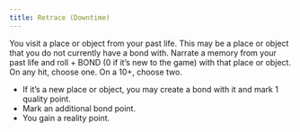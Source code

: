 ```yaml
---
title: Retrace (Downtime)
---
```


You visit a place or object from your past life. This may be a place or object that you do not currently have a bond with. Narrate a memory from your past life and roll + BOND (0 if it’s new to the game) with that place or object. On any hit, choose one. On a 10+, choose two.

- If it’s a new place or object, you may create a bond with it and mark 1 quality point.
- Mark an additional bond point.
- You gain a reality point.
